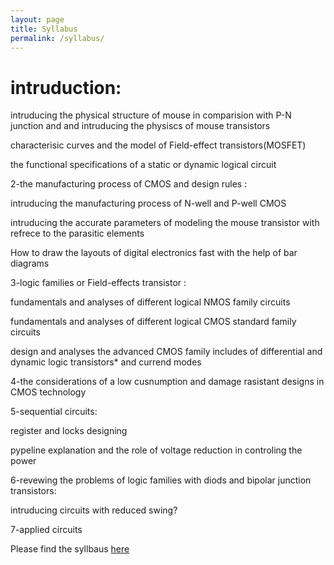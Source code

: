 ```yaml
---
layout: page
title: Syllabus
permalink: /syllabus/
---
```


<h1>intruduction:</h1>

<p>intruducing the physical structure of mouse in comparision with P-N junction and and intruducing the physiscs of mouse transistors</p>

<p>characterisic curves and the model of Field-effect transistors(MOSFET)</p>

the functional specifications of a static or dynamic logical circuit

<p style = ""></p>2-the manufacturing process of CMOS and design rules :

intruducing the manufacturing process of N-well and P-well CMOS

intruducing the accurate parameters of modeling the mouse transistor with refrece to the parasitic elements

How to draw  the layouts of digital electronics fast with the  help of bar diagrams

3-logic families or Field-effects transistor :

fundamentals and analyses of different logical NMOS family circuits 

fundamentals and analyses of different logical CMOS standard family circuits 

design and analyses the advanced CMOS family includes of differential and dynamic logic transistors* and currend modes

4-the considerations of a low cusnumption and damage rasistant designs in CMOS technology

5-sequential circuits:

register and locks designing 

pypeline explanation   and the role of voltage reduction in controling the power

6-revewing the problems of logic families with diods and bipolar junction transistors:

intruducing circuits with reduced swing?

7-applied circuits





















Please find the syllbaus [here](/static_files/materials/dddd.pdf)